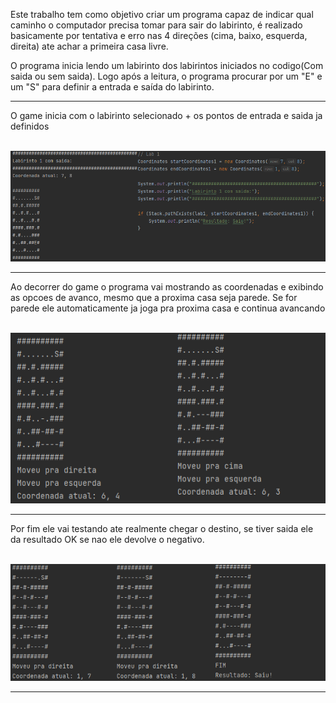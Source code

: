 <p>Este trabalho tem como objetivo criar um programa capaz de indicar qual caminho o computador precisa tomar para sair do labirinto, é realizado basicamente por tentativa e erro nas 4 direções (cima, baixo, esquerda, direita) ate achar a primeira casa livre.


O programa inicia lendo um labirinto dos labirintos iniciados no codigo(Com saida ou sem saida). Logo após a leitura, o programa procurar por um "E" e um "S" para definir a entrada e saída do labirinto.</p>


<hr>

<p>O game inicia com o labirinto selecionado + os pontos de entrada e saida ja definidos </p>
<br>
<img src="https://github.com/andreysilveira/labirinto/blob/main/img/Untitled1.png">
<br>


<hr>

<p>Ao decorrer do game o programa vai mostrando as coordenadas e exibindo as opcoes de avanco, mesmo que a proxima casa seja parede. Se for parede ele automaticamente ja joga pra proxima casa e continua avancando</p>
<br>
<img src="https://github.com/andreysilveira/labirinto/blob/main/img/Untitled2.png">
<br>


<hr>
<p>Por fim ele vai testando ate realmente chegar o destino, se tiver saida ele da resultado OK se nao ele devolve o negativo.</p>
<br>
<img src="https://github.com/andreysilveira/labirinto/blob/main/img/Untitled3.png">
<br>


<hr>
